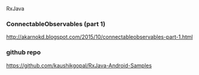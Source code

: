 RxJava



###  ConnectableObservables (part 1) 
http://akarnokd.blogspot.com/2015/10/connectableobservables-part-1.html

### github repo
https://github.com/kaushikgopal/RxJava-Android-Samples

